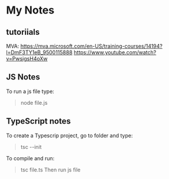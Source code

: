 # My Notes

## tutoriials
MVA: https://mva.microsoft.com/en-US/training-courses/14194?l=DmF3TY1eB_9500115888
https://www.youtube.com/watch?v=PwsigsH4oXw

## JS Notes

To run a js file type:
> node file.js

## TypeScript notes

To create a Typescrip project, go to folder and type:
> tsc --init

To compile and run:
> tsc file.ts
Then run js file

